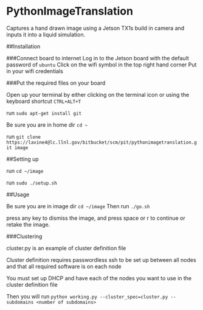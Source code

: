 # PythonImageTranslation
Captures a hand drawn image using a Jetson TX1s build in camera and inputs it into a liquid simulation.

##Installation

###Connect board to internet
Log in to the Jetson board with the default password of `ubuntu`
Click on the wifi symbol in the top right hand corner
Put in your wifi credentials


###Put the required files on your board

Open up your terminal by either clicking on the terminal icon or using the keyboard shortcut `CTRL+ALT+T`

run `sudo apt-get install git`

Be sure you are in home dir `cd ~`

run `git clone https://lavine4@lc.llnl.gov/bitbucket/scm/pit/pythonimagetranslation.git image`

##Setting up

run `cd ~/image`

run `sudo ./setup.sh`

##Usage

Be sure you are in image dir `cd ~/image`
Then run `./go.sh`

press any key to dismiss the image, and press space or r to continue or retake the image.

###Clustering

cluster.py is an example of cluster definition file

Cluster definition requires passwordless ssh to be set up between all nodes and that all required software is on each node

You must set up DHCP and have each of the nodes you want to use in the cluster definition file

Then you will run `python working.py --cluster_spec=cluster.py --subdomains <number of subdomains>`
